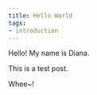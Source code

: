 ```yaml
---
title: Hello World
tags:
- introduction
---
```

Hello! My name is Diana.

This is a test post.

Whee~!
